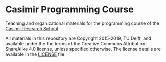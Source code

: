 # Casimir Programming Course

Teaching and organizational materials for the programming course of the [Casimir Research School](https://casimir.researchschool.nl/)

All materials in this repository are Copyright 2015-2019, TU Delft, and available under the the terms of the
Creative Commons Attribution-ShareAlike 4.0 license, unless specified otherwise. The license details are
available in the [LICENSE](LICENSE) file.
